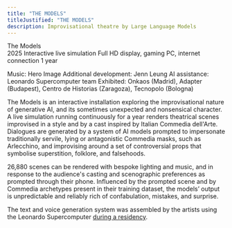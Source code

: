 ```yaml
---
title: "THE MODELS"
titleJustified: "THE MODELS"
description: Improvisational theatre by Large Language Models
---
```


The Models<span class="dc-hide-on-large"><br>2025</span>
Interactive live simulation
Full HD display, gaming PC, internet connection
1 year

Music: Hero Image<span class="dc-hide-on-small">
Additional development: Jenn Leung
AI assistance: Leonardo Supercomputer team
</span>
Exhibited: Onkaos (Madrid), Adapter (Budapest), Centro de Historias (Zaragoza), Tecnopolo (Bologna)
<br>

The Models is an interactive installation exploring the improvisational nature of generative AI, and its sometimes unexpected and nonsensical character. A live simulation running continuously for a year renders theatrical scenes improvised in a style and by a cast inspired by Italian Commedia dell'Arte. Dialogues are generated by a system of AI models prompted to impersonate traditionally servile, lying or antagonistic Commedia masks, such as Arlecchino, and improvising around a set of controversial props that symbolise superstition, folklore, and falsehoods.

26,880 scenes can be rendered with bespoke lighting and music, and in response to the audience's casting and scenographic preferences as prompted through their phone. Influenced by the prompted scene and by Commedia archetypes present in their training dataset, the models’ output is unpredictable and reliably rich of confabulation, mistakes, and surprise.

The text and voice generation system was assembled by the artists using the Leonardo Supercomputer <a href="https://ars.electronica.art/eudigitaldeal/en/residencies/the-models-by-dmstfctn/" target="_blank">during a residency</a>.